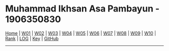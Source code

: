 # Muhammad Ikhsan Asa Pambayun - 1906350830

[Home](https://ikhsanpambayun.github.io/os211/) |
[W01](W01/) |
[W02](W02/) |
[W03](W03/) |
[W04](W04/) |
[W05](W05/) |
[W06](W06/) |
[W07](W07/) |
[W08](W08/) |
[W09](W09/) |
[W10](W10/) |
[Rank](TXT/myrank.txt) |
[LOG](TXT/mylog.txt) | 
[Key](TXT/mypubkey.txt) |
[GitHub](https://github.com/ikhsanpambayun/os211)
<br>
<hr>
